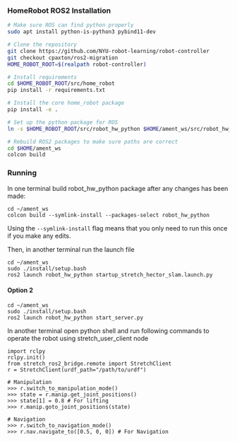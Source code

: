 ### HomeRobot ROS2 Installation

```sh
# Make sure ROS can find python properly
sudo apt install python-is-python3 pybind11-dev

# Clone the repository
git clone https://github.com/NYU-robot-learning/robot-controller
git checkout cpaxton/ros2-migration
HOME_ROBOT_ROOT=$(realpath robot-controller)

# Install requirements
cd $HOME_ROBOT_ROOT/src/home_robot
pip install -r requirements.txt

# Install the core home_robot package
pip install -e .

# Set up the python package for ROS
ln -s $HOME_ROBOT_ROOT/src/robot_hw_python $HOME/ament_ws/src/robot_hw_python

# Rebuild ROS2 packages to make sure paths are correct
cd $HOME/ament_ws
colcon build
```

### Running

In one terminal build robot_hw_python package after any changes has been made:
```
cd ~/ament_ws
colcon build --symlink-install --packages-select robot_hw_python
```
Using the `--symlink-install` flag means that you only need to run this once if you make any edits.


Then, in another terminal run the launch file
```
cd ~/ament_ws
sudo ./install/setup.bash
ros2 launch robot_hw_python startup_stretch_hector_slam.launch.py
```

#### Option 2

```
cd ~/ament_ws
sudo ./install/setup.bash
ros2 launch robot_hw_python start_server.py
```

In another terminal open python shell and run following commands to operate the robot using stretch_user_client node
```
import rclpy
rclpy.init()
from stretch_ros2_bridge.remote import StretchClient
r = StretchClient(urdf_path="/path/to/urdf")

# Manipulation
>>> r.switch_to_manipulation_mode()
>>> state = r.manip.get_joint_positions()
>>> state[1] = 0.8 # For lifting
>>> r.manip.goto_joint_positions(state)

# Navigation
>>> r.switch_to_navigation_mode()
>>> r.nav.navigate_to([0.5, 0, 0]) # For Navigation
```
